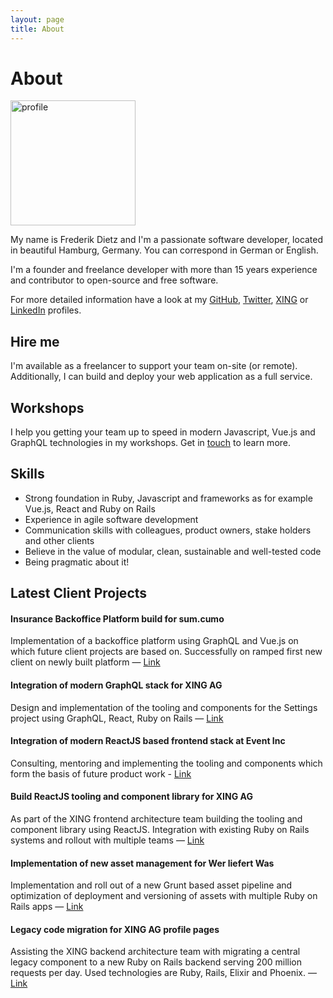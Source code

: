 ```yaml
---
layout: page
title: About
---
```


# About

<div class="profile-image">
  <img src="/images/profile_2018.jpg" width="200" alt="profile">
</div>

My name is Frederik Dietz and I'm a passionate software developer, located in beautiful Hamburg, Germany. You can correspond in German or English.

I'm a founder and freelance developer with more than 15 years experience and contributor to open-source and free software.

For more detailed information have a look at my [GitHub](http://github.com/fdietz), [Twitter](https://twitter.com/fdietz), [XING](https://www.xing.com/profile/Frederik_Dietz2) or [LinkedIn](http://www.linkedin.com/pub/frederik-dietz/2/a8b/18a) profiles.

## Hire me

I'm available as a freelancer to support your team on-site (or remote). Additionally, I can build and deploy your web application as a full service.

## Workshops

I help you getting your team up to speed in modern Javascript, Vue.js and GraphQL technologies in my workshops. Get in <a href="mailto:fdietz@gmail.com">touch</a> to learn more.
## Skills

* Strong foundation in Ruby, Javascript and frameworks as for example Vue.js, React and Ruby on Rails
* Experience in agile software development
* Communication skills with colleagues, product owners, stake holders and other clients
* Believe in the value of modular, clean, sustainable and well-tested code
* Being pragmatic about it!

## Latest Client Projects

#### Insurance Backoffice Platform build for sum.cumo

Implementation of a backoffice platform using GraphQL and Vue.js on which future client projects are based on. Successfully on ramped first new client on newly built platform — [Link](https://www.sumcumo.com/)

#### Integration of modern GraphQL stack for XING AG

Design and implementation of the tooling and components for the Settings project using GraphQL, React, Ruby on Rails — [Link](https://www.xing.com/settings)

#### Integration of modern ReactJS based frontend stack at Event Inc

Consulting, mentoring and implementing the tooling and components which form the basis of future product work - [Link](https://www.eventinc.de/)

#### Build ReactJS tooling and component library for XING AG

As part of the XING frontend architecture team building the tooling and component library using ReactJS. Integration with existing Ruby on Rails systems and rollout with multiple teams — [Link](https://www.xing.com/)

#### Implementation of new asset management for Wer liefert Was

Implementation and roll out of a new Grunt based asset pipeline and optimization of deployment and versioning of assets with multiple Ruby on Rails apps — [Link](https://www.wlw.de)

#### Legacy code migration for XING AG profile pages

Assisting the XING backend architecture team with migrating a central legacy component to a new Ruby on Rails backend serving 200 million requests per day. Used technologies are Ruby, Rails, Elixir and Phoenix. — [Link](https://www.xing.com/profile/Frederik_Dietz2)
